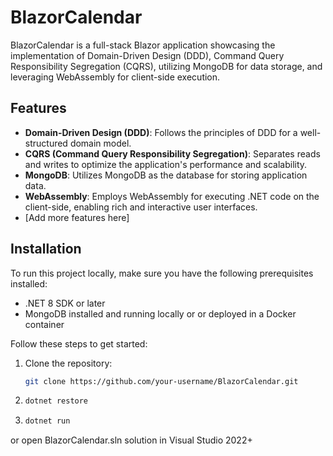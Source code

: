 # BlazorCalendar

BlazorCalendar is a full-stack Blazor application showcasing the implementation of Domain-Driven Design (DDD), Command Query Responsibility Segregation (CQRS), utilizing MongoDB for data storage, and leveraging WebAssembly for client-side execution.

## Features

- **Domain-Driven Design (DDD)**: Follows the principles of DDD for a well-structured domain model.
- **CQRS (Command Query Responsibility Segregation)**: Separates reads and writes to optimize the application's performance and scalability.
- **MongoDB**: Utilizes MongoDB as the database for storing application data.
- **WebAssembly**: Employs WebAssembly for executing .NET code on the client-side, enabling rich and interactive user interfaces.
- [Add more features here]

## Installation

To run this project locally, make sure you have the following prerequisites installed:

- .NET 8 SDK or later
- MongoDB installed and running locally or or deployed in a Docker container

Follow these steps to get started:

1. Clone the repository:

   ```bash
   git clone https://github.com/your-username/BlazorCalendar.git

2. ```bash
   dotnet restore
   
3. ```bash
   dotnet run

or open BlazorCalendar.sln solution in Visual Studio 2022+
